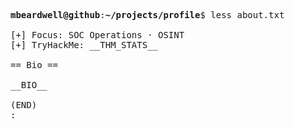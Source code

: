 <pre>

<strong>mbeardwell@github</strong>:<strong>~/projects/profile</strong>$ less about.txt

[+] Focus: SOC Operations · OSINT
[+] TryHackMe: __THM_STATS__

== Bio ==

__BIO__

(END)
:
</pre>
